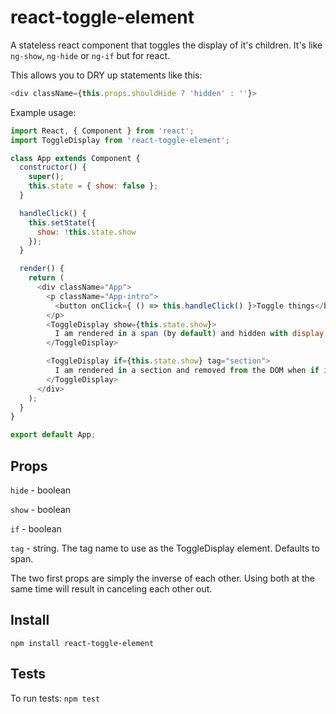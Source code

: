 # react-toggle-element

A stateless react component that toggles the display of it's children. It's like `ng-show`, `ng-hide` or `ng-if` but for react.

This allows you to DRY up statements like this:

```javascript
<div className={this.props.shouldHide ? 'hidden' : ''}>
```

Example usage:

```javascript
import React, { Component } from 'react';
import ToggleDisplay from 'react-toggle-element';

class App extends Component {
  constructor() {
    super();
    this.state = { show: false };
  }

  handleClick() {
    this.setState({
      show: !this.state.show
    });
  }

  render() {
    return (
      <div className="App">
        <p className="App-intro">
          <button onClick={ () => this.handleClick() }>Toggle things</button>
        </p>
        <ToggleDisplay show={this.state.show}>
          I am rendered in a span (by default) and hidden with display:none when show is false.
        </ToggleDisplay>

        <ToggleDisplay if={this.state.show} tag="section">
          I am rendered in a section and removed from the DOM when if is false.
        </ToggleDisplay>
      </div>
    );
  }
}

export default App;

```

## Props

`hide` - boolean

`show` - boolean

`if` - boolean

`tag` - string. The tag name to use as the ToggleDisplay element. Defaults to span.

The two first props are simply the inverse of each other. Using both at the same time will result in canceling each other out.


## Install

```
npm install react-toggle-element
```

## Tests

To run tests: `npm test`

